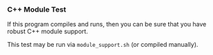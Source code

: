 ### C++ Module Test

If this program compiles and runs, then you can be sure that you have robust C++ module support.

This test may be run via `module_support.sh` (or compiled manually).
